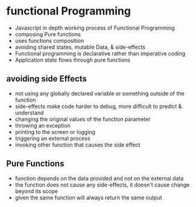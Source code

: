 # functional Programming

* Javascript in depth working process of Functional Programming
* composing Pure functions
* uses functions composition
* avoiding shared states, mutable Data, & side-effects
* Functional programming is declarative rather than imperative coding
* Application state flows through pure functions

## avoiding side Effects

* not using any globally declared variable or something outside of the function
* side-effects make code harder to debug, more difficult to predict & understand
* changing the original values of the function parameter
* throwing an exception
* printing to the screen or logging
* triggering an external process
* invoking other function that causes the side effect

## Pure Functions

* function depends on the data provided and not on the external data
* the function does not cause any side-effects, it doesn't cause change beyond its scope
* given the same function will always return the same output
